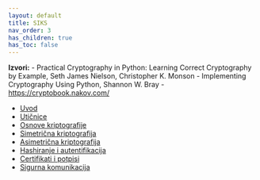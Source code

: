 ```yaml
---
layout: default
title: SIKS
nav_order: 3
has_children: true
has_toc: false
---
```


**Izvori:**
    - Practical Cryptography in Python: Learning Correct Cryptography by Example, Seth James Nielson, Christopher K. Monson
    - Implementing Cryptography Using Python, Shannon W. Bray
    - https://cryptobook.nakov.com/

- [Uvod](./vjezbe-sadrzaj/1-uvodne-vjezbe.md)
- [Utičnice](./vjezbe-sadrzaj/2-uticnice.md)
- [Osnove kriptografije](./vjezbe-sadrzaj/3-kriptografija-osnove.md)
- [Simetrična kriptografija](./vjezbe-sadrzaj/4-simetricna-kriptografija.md)
- [Asimetrična kriptografija](./vjezbe-sadrzaj/5-asimetricna-kriptografija.md)
- [Hashiranje i autentifikacija](./vjezbe-sadrzaj/6-hashiranje-autentifikacija.md)
- [Certifikati i potpisi](./vjezbe-sadrzaj/7-certifikati-potpisi.md)
- [Sigurna komunikacija](./vjezbe-sadrzaj/8-sigurna-komunikacija.md)